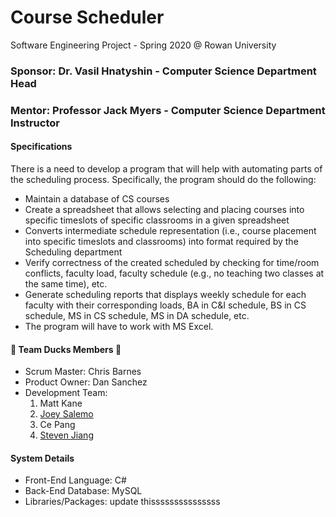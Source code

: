 # Course Scheduler
Software Engineering Project - Spring 2020 @ Rowan University
### Sponsor: Dr. Vasil Hnatyshin - Computer Science Department Head
### Mentor: Professor Jack Myers - Computer Science Department Instructor

#### Specifications
There is a need to develop a program that will help with automating parts of the scheduling
process. Specifically, the program should do the following:
- Maintain a database of CS courses
- Create a spreadsheet that allows selecting and placing courses into specific timeslots of specific classrooms in a given spreadsheet
- Converts intermediate schedule representation (i.e., course placement into specific timeslots and classrooms) into format required by the Scheduling department
- Verify correctness of the created scheduled by checking for time/room conflicts, faculty load, faculty schedule (e.g., no teaching two classes at the same time), etc.
- Generate scheduling reports that displays weekly schedule for each faculty with their corresponding loads, BA in C&I schedule, BS in CS schedule, MS in CS schedule, MS in DA schedule, etc.
- The program will have to work with MS Excel.

#### :duck: Team Ducks Members :duck:
- Scrum Master: Chris Barnes
- Product Owner: Dan Sanchez
- Development Team:
  1. Matt Kane
  2. [Joey Salemo](https://github.com/froggydoo25)
  3. Ce Pang
  4. [Steven Jiang](https://github.com/jiangs11)
  
#### System Details
- Front-End Language: C#
- Back-End Database: MySQL
- Libraries/Packages: update thisssssssssssssss
